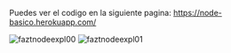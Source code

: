 Puedes ver el codigo en la siguiente pagina:
https://node-basico.herokuapp.com/

![faztnodeexpl00](https://user-images.githubusercontent.com/27843359/100398242-6f5d1e80-302c-11eb-90e3-e6fa4cb97081.jpg)
![faztnodeexpl01](https://user-images.githubusercontent.com/27843359/100398246-74ba6900-302c-11eb-95a3-6be1f303c185.jpg)

